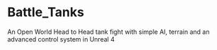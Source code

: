 # Battle_Tanks
An Open World Head to Head tank fight with simple AI, terrain and an advanced control system in Unreal 4
